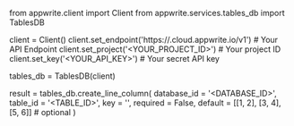 from appwrite.client import Client
from appwrite.services.tables_db import TablesDB

client = Client()
client.set_endpoint('https://<REGION>.cloud.appwrite.io/v1') # Your API Endpoint
client.set_project('<YOUR_PROJECT_ID>') # Your project ID
client.set_key('<YOUR_API_KEY>') # Your secret API key

tables_db = TablesDB(client)

result = tables_db.create_line_column(
    database_id = '<DATABASE_ID>',
    table_id = '<TABLE_ID>',
    key = '',
    required = False,
    default = [[1, 2], [3, 4], [5, 6]] # optional
)
